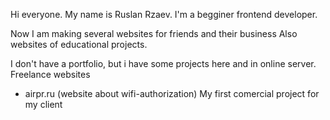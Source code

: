 Hi everyone.
My name is Ruslan Rzaev. I'm a begginer frontend developer.

Now I am making several websites for friends and their business
Also websites of educational projects.

I don't have a portfolio, but i have some projects here and in online server.
Freelance websites

- airpr.ru
(website about wifi-authorization)
My first comercial project for my client
<!--
**l9llika/l9llika** is a ✨ _special_ ✨ repository because its `README.md` (this file) appears on your GitHub profile.

Here are some ideas to get you started:

- 🔭 I’m currently working on ...
- 🌱 I’m currently learning ...
- 👯 I’m looking to collaborate on ...
- 🤔 I’m looking for help with ...
- 💬 Ask me about ...
- 📫 How to reach me: ...
- 😄 Pronouns: ...
- ⚡ Fun fact: ...
  -->
